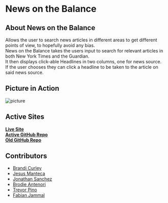 # News on the Balance  
  
## About News on the Balance  
Allows the user to search news articles in different areas to get different points of view, to hopefully avoid any bias.  
News on the Balance takes the users input to search for relevant articles in both New York Times and the Guardian.  
It then displays click-able Headlines in two columns, one for news source.  
If the user chooses they can click a headline to be taken to the article on said news source.  
  
## Picture in Action  
![picture](./assets/images/webpagewithbuttons.png)
  
## Active Sites 
[**Live Site**](https://jesusmanteca.github.io/News-On-The-Balance/)  
[**Active GitHub Repo**](https://github.com/jesusmanteca/News-On-The-Balance)  
[**Old GitHub Repo**](https://github.com/jesusmanteca/colab-app)  
  
## Contributors
* [Brandi Curley](https://github.com/galacticnative)  
* [Jesus Manteca](https://github.com/jesusmanteca)  
* [Jonathan Sanchez](https://github.com/J-sanchez)  
* [Brodie Antenori](https://github.com/antenorib1)  
* [Trevor Pino](https://github.com/TPino92)  
* [Fabian Jammal](https://github.com/fabianingram)

